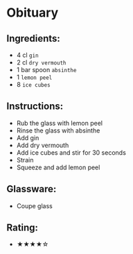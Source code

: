 # Obituary

## Ingredients:
- 4 cl `gin`
- 2 cl `dry vermouth`
- 1 bar spoon `absinthe`
- 1 `lemon peel`
- 8 `ice cubes`

## Instructions:
- Rub the glass with lemon peel
- Rinse the glass with absinthe
- Add gin
- Add dry vermouth
- Add ice cubes and stir for 30 seconds
- Strain
- Squeeze and add lemon peel

## Glassware:
- Coupe glass

## Rating:
- ★★★★☆